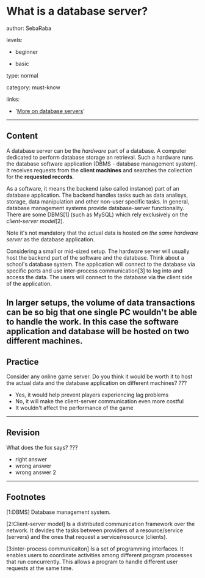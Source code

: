 # What is a database server?
author: SebaRaba

levels:

  - beginner

  - basic

type: normal

category: must-know

links:

  - '[More on database servers](http://ecomputernotes.com/fundamental/what-is-a-database/what-is-a-database-server)'

---
## Content

A database server can be the *hardware* part of a database. A computer dedicated to perform database storage an retrieval. Such a hardware runs the database software  application (DBMS - database management system). It receives requests from the **client machines** and searches the collection for the **requested records**.

As a software, it means the backend (also called instance) part of an database application. The backend handles tasks such as data analisys, storage, data manipulation and other non-user specific tasks. In general, database management systems provide database-server functionality. There are some DBMS[1] (such as MySQL) which rely exclusively on the *client-server model*[2].


Note it's not mandatory that the actual data is hosted *on the same hardware server* as the database application.

Considering a small or mid-sized setup. The hardware server will usually host the backend part of the software and the database. Think about a school's database system. The application will connect to the database via specific ports and use inter-process communication[3] to log into and access the data. The users will connect to the database via the client side of the application.

In larger setups, the volume of data transactions can be so big that one single PC wouldn't be able to handle the work. In this case the software application and database will be hosted on two different machines.
---
## Practice

Consider any online game server. Do you think it would be worth it to host the actual data and the database application on different machines?
???

* Yes, it would help prevent players experiencing lag problems
* No, it will make the client-server communication even more costful
* It wouldn't affect the performance of the game

---
## Revision

What does the fox says?
???

* right answer
* wrong answer
* wrong answer 2

---
## Footnotes

[1:DBMS]
Database management system.

[2:Client-server model]
Is a distributed communication framework over the network. It devides the tasks between providers of a resource/service (servers) and the ones that request a service/resource (clients).

[3:inter-process communicaiton]
Is a set of programming interfaces. It enables users to coordinate activities among different program processes that run concurrently. This allows a program to handle different user requests at the same time.
